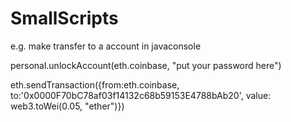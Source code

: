 # SmallScripts

e.g. make transfer to a account
in javaconsole

personal.unlockAccount(eth.coinbase, "put your password here")

eth.sendTransaction({from:eth.coinbase, to:'0x0000F70bC78af03f14132c68b59153E4788bAb20', value: web3.toWei(0.05, "ether")})
